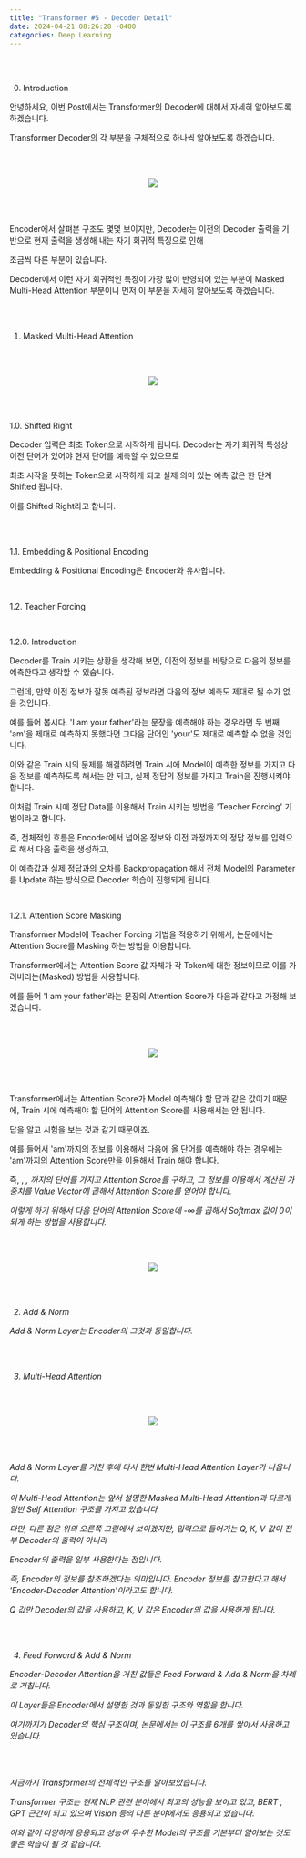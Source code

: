 ```yaml
---
title: "Transformer #5 - Decoder Detail"
date: 2024-04-21 08:26:28 -0400
categories: Deep Learning
---
```


<br>
<br>

0. Introduction

안녕하세요, 이번 Post에서는 Transformer의 Decoder에 대해서 자세히 알아보도록 하겠습니다.

Transformer Decoder의 각 부분을 구체적으로 하나씩 알아보도록 하겠습니다.

<br>
<br>

<p align="center">
  <img src="/assets/Transformer/37.png">
</p>

<br>
<br>

Encoder에서 살펴본 구조도 몇몇 보이지만, Decoder는 이전의 Decoder 출력을 기반으로 현재 출력을 생성해 내는 자기 회귀적 특징으로 인해

조금씩 다른 부분이 있습니다.

Decoder에서 이런 자기 회귀적인 특징이 가장 많이 반영되어 있는 부분이 Masked Multi-Head Attention 부분이니 먼저 이 부분을 자세히 알아보도록 하겠습니다.

<br>
<br>

1. Masked Multi-Head Attention

<br>
<br>

<p align="center">
  <img src="/assets/Transformer/38.png">
</p>

<br>
<br>

1.0. Shifted Right

Decoder 입력은 최초 <SOS> Token으로 시작하게 됩니다. Decoder는 자기 회귀적 특성상 이전 단어가 있어야 현재 단어를 예측할 수 있으므로

최초 시작을 뜻하는 <SOS> Token으로 시작하게 되고 실제 의미 있는 예측 값은 한 단계 Shifted 됩니다.

이를 Shifted Right라고 합니다.

<br>
<br>

1.1. Embedding & Positional Encoding

Embedding & Positional Encoding은 Encoder와 유사합니다.

<br>

1.2. Teacher Forcing

<br>

1.2.0. Introduction

Decoder를 Train 시키는 상황을 생각해 보면, 이전의 정보를 바탕으로 다음의 정보를 예측한다고 생각할 수 있습니다.

그런데, 만약 이전 정보가 잘못 예측된 정보라면 다음의 정보 예측도 제대로 될 수가 없을 것입니다.

예를 들어 봅시다. 'I am your father'라는 문장을 예측해야 하는 경우라면 두 번째 'am'을 제대로 예측하지 못했다면 그다음 단어인 'your'도 제대로 예측할 수 없을 것입니다.

이와 같은 Train 시의 문제를 해결하려면 Train 시에 Model이 예측한 정보를 가지고 다음 정보를 예측하도록 해서는 안 되고, 실제 정답의 정보를 가지고 Train을 진행시켜야 합니다.

이처럼 Train 시에 정답 Data를 이용해서 Train 시키는 방법을 'Teacher Forcing' 기법이라고 합니다.

즉, 전체적인 흐름은 Encoder에서 넘어온 정보와 이전 과정까지의 정답 정보를 입력으로 해서 다음 출력을 생성하고,

이 예측값과 실제 정답과의 오차를 Backpropagation 해서 전체 Model의 Parameter를 Update 하는 방식으로 Decoder 학습이 진행되게 됩니다.

<br>

1.2.1. Attention Score Masking

Transformer Model에 Teacher Forcing 기법을 적용하기 위해서, 논문에서는 Attention Socre를 Masking 하는 방법을 이용합니다.

Transformer에서는 Attention Score 값 자체가 각 Token에 대한 정보이므로 이를 가려버리는(Masked) 방법을 사용합니다.

예를 들어 'I am your father'라는 문장의 Attention Score가 다음과 같다고 가정해 보겠습니다.

<br>
<br>

<p align="center">
  <img src="/assets/Transformer/39.png">
</p>

<br>
<br>

Transformer에서는 Attention Score가 Model 예측해야 할 답과 같은 값이기 때문에, Train 시에 예측해야 할 단어의 Attention Score를 사용해서는 안 됩니다.

답을 알고 시험을 보는 것과 같기 때문이죠.

예를 들어서 'am'까지의 정보를 이용해서 다음에 올 단어를 예측해야 하는 경우에는 'am'까지의 Attention Score만을 이용해서 Train 해야 합니다.

즉, <SOS> , <I> , <am>까지의 단어를 가지고 Attention Scroe를 구하고, 그 정보를 이용해서 계산된 가중치를 Value Vector에 곱해서 Attention Score를 얻어야 합니다.

이렇게 하기 위해서 다음 단어의 Attention Score에 -∞를 곱해서 Softmax 값이 0이 되게 하는 방법을 사용합니다.

<br>
<br>

<p align="center">
  <img src="/assets/Transformer/40.png">
</p>

<br>
<br>

2. Add & Norm

Add & Norm Layer는 Encoder의 그것과 동일합니다.

<br>
<br>

3. Multi-Head Attention

<br>
<br>

<p align="center">
  <img src="/assets/Transformer/41.png">
</p>

<br>
<br>

Add & Norm Layer를 거친 후에 다시 한번 Multi-Head Attention Layer가 나옵니다.

이 Multi-Head Attention는 앞서 설명한 Masked Multi-Head Attention과 다르게 일반 Self Attention 구조를 가지고 있습니다.

다만, 다른 점은 위의 오른쪽 그림에서 보이겠지만, 입력으로 들어가는 Q, K, V 값이 전부 Decoder의 출력이 아니라

Encoder의 출력을 일부 사용한다는 점입니다.

즉, Encoder의 정보를 참조하겠다는 의미입니다. Encoder 정보를 참고한다고 해서 'Encoder-Decoder Attention'이라고도 합니다.

Q 값만 Decoder의 값을 사용하고, K, V 값은 Encoder의 값을 사용하게 됩니다.

<br>
<br>

4. Feed Forward & Add & Norm

Encoder-Decoder Attention을 거친 값들은 Feed Forward & Add & Norm을 차례로 거칩니다.

이 Layer들은 Encoder에서 설명한 것과 동일한 구조와 역할을 합니다.

여기까지가 Decoder의 핵심 구조이며, 논문에서는 이 구조를 6개를 쌓아서 사용하고 있습니다.

<br>
<br>

지금까지 Transformer의 전체적인 구조를 알아보았습니다.

Transformer 구조는 현재 NLP 관련 분야에서 최고의 성능을 보이고 있고, BERT , GPT 근간이 되고 있으며 Vision 등의 다른 분야에서도 응용되고 있습니다. 

이와 같이 다양하게 응용되고 성능이 우수한 Model의 구조를 기본부터 알아보는 것도 좋은 학습이 될 것 같습니다.


